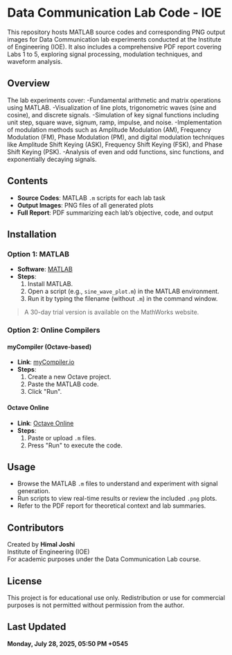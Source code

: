 # Data Communication Lab Code - IOE

This repository hosts MATLAB source codes and corresponding PNG output images for Data Communication lab experiments conducted at the Institute of Engineering (IOE). It also includes a comprehensive PDF report covering Labs 1 to 5, exploring signal processing, modulation techniques, and waveform analysis.


## Overview

The lab experiments cover:
-Fundamental arithmetic and matrix operations using MATLAB.
-Visualization of line plots, trigonometric waves (sine and cosine), and discrete signals.
-Simulation of key signal functions including unit step, square wave, signum, ramp, impulse, and noise.
-Implementation of modulation methods such as Amplitude Modulation (AM), Frequency Modulation (FM), Phase Modulation (PM), and digital modulation techniques like Amplitude Shift Keying (ASK), Frequency Shift Keying (FSK), and Phase  Shift Keying (PSK).
-Analysis of even and odd functions, sinc functions, and exponentially decaying signals.


## Contents

- **Source Codes**: MATLAB `.m` scripts for each lab task
- **Output Images**: PNG files of all generated plots
- **Full Report**: PDF summarizing each lab’s objective, code, and output


## Installation

### Option 1: MATLAB

- **Software**: [MATLAB](https://www.mathworks.com/products/matlab.html)
- **Steps**:
  1. Install MATLAB.
  2. Open a script (e.g., `sine_wave_plot.m`) in the MATLAB environment.
  3. Run it by typing the filename (without `.m`) in the command window.

> A 30-day trial version is available on the MathWorks website.

### Option 2: Online Compilers

#### myCompiler (Octave-based)
- **Link**: [myCompiler.io](https://www.mycompiler.io/new/octave)
- **Steps**:
  1. Create a new Octave project.
  2. Paste the MATLAB code.
  3. Click "Run".

#### Octave Online
- **Link**: [Octave Online](https://octave-online.net/)
- **Steps**:
  1. Paste or upload `.m` files.
  2. Press "Run" to execute the code.


## Usage

- Browse the MATLAB `.m` files to understand and experiment with signal generation.
- Run scripts to view real-time results or review the included `.png` plots.
- Refer to the PDF report for theoretical context and lab summaries.


## Contributors

Created by **Himal Joshi**  
Institute of Engineering (IOE)  
For academic purposes under the Data Communication Lab course.


## License

This project is for educational use only. Redistribution or use for commercial purposes is not permitted without permission from the author.

## Last Updated

**Monday, July 28, 2025, 05:50 PM +0545**

